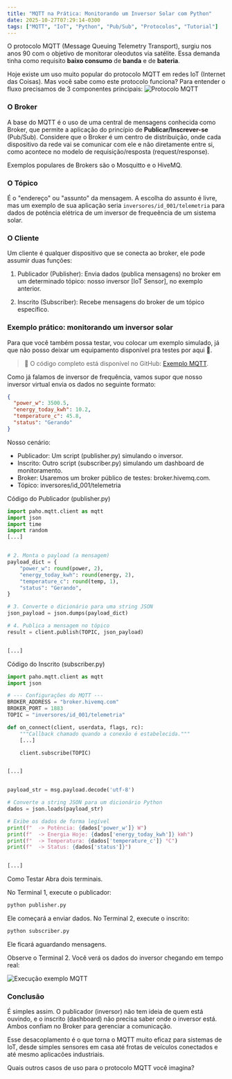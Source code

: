 ```yaml
---
title: "MQTT na Prática: Monitorando um Inversor Solar com Python"
date: 2025-10-27T07:29:14-0300
tags: ["MQTT", "IoT", "Python", "Pub/Sub", "Protocolos", "Tutorial"]
---
```


O protocolo MQTT (Message Queuing Telemetry Transport), surgiu nos anos 90 com o objetivo de monitorar oleodutos via satélite. Essa demanda tinha como requisito **baixo consumo** de **banda** e de **bateria**.

Hoje existe um uso muito popular do protocolo MQTT em redes IoT (Internet das Coisas).
Mas você sabe como este protocolo funciona? Para entender o fluxo precisamos de 3 componentes principais:
![Protocolo MQTT](https://bucket.jorgeleandro.com/blog/mqtt.svg)

### O Broker

A base do MQTT é o uso de uma central de mensagens conhecida como Broker, que permite a aplicação do princípio de **Publicar/Inscrever-se** (Pub/Sub). Considere que o Broker é um centro de distribuição, onde cada dispositivo da rede vai se comunicar com ele e não diretamente entre si, como acontece no modelo de requisição/resposta (request/response).

Exemplos populares de Brokers são o Mosquitto e o HiveMQ.

### O Tópico

É o "endereço" ou "assunto" da mensagem. A escolha do assunto é livre, mas um exemplo de sua aplicação seria `inversores/id_001/telemetria` para dados de potência elétrica de um inversor de frequeência de um sistema solar.

### O Cliente

Um cliente é qualquer dispositivo que se conecta ao broker, ele pode assumir duas funções:

1. Publicador (Publisher): Envia dados (publica mensagens) no broker em um determinado tópico: nosso inversor [IoT Sensor], no exemplo anterior.

2. Inscrito (Subscriber): Recebe mensagens do broker de um tópico específico.

### Exemplo prático: monitorando um inversor solar

Para que você também possa testar, vou colocar um exemplo simulado, já que não posso deixar um equipamento disponível pra testes por aqui 😬.

> 💾 O código completo está disponível no GitHub: [Exemplo MQTT](https://github.com/jorge-leandro/mqtt-example).

Como já falamos de inversor de frequência, vamos supor que nosso inversor virtual envia os dados no seguinte formato:

```json
{
  "power_w": 3500.5,
  "energy_today_kwh": 10.2,
  "temperature_c": 45.8,
  "status": "Gerando"
}
```

Nosso cenário:

- Publicador: Um script (publisher.py) simulando o inversor.
- Inscrito: Outro script (subscriber.py) simulando um dashboard de monitoramento.
- Broker: Usaremos um broker público de testes: broker.hivemq.com.
- Tópico: inversores/id_001/telemetria

Código do Publicador (publisher.py)

```python
import paho.mqtt.client as mqtt
import json
import time
import random
[...]


# 2. Monta o payload (a mensagem)
payload_dict = {
    "power_w": round(power, 2),
    "energy_today_kwh": round(energy, 2),
    "temperature_c": round(temp, 1),
    "status": "Gerando",
}

# 3. Converte o dicionário para uma string JSON
json_payload = json.dumps(payload_dict)

# 4. Publica a mensagem no tópico
result = client.publish(TOPIC, json_payload)


[...]
```

Código do Inscrito (subscriber.py)

```python
import paho.mqtt.client as mqtt
import json

# --- Configurações do MQTT ---
BROKER_ADDRESS = "broker.hivemq.com"
BROKER_PORT = 1883
TOPIC = "inversores/id_001/telemetria"

def on_connect(client, userdata, flags, rc):
    """Callback chamado quando a conexão é estabelecida."""
    [...]

    client.subscribe(TOPIC)


[...]


payload_str = msg.payload.decode('utf-8')

# Converte a string JSON para um dicionário Python
dados = json.loads(payload_str)

# Exibe os dados de forma legível
print(f"  -> Potência: {dados['power_w']} W")
print(f"  -> Energia Hoje: {dados['energy_today_kwh']} kWh")
print(f"  -> Temperatura: {dados['temperature_c']} °C")
print(f"  -> Status: {dados['status']}")


[...]
```

Como Testar
Abra dois terminais.

No Terminal 1, execute o publicador:

```python
python publisher.py
```

Ele começará a enviar dados.
No Terminal 2, execute o inscrito:

```python
python subscriber.py
```

Ele ficará aguardando mensagens.


Observe o Terminal 2. Você verá os dados do inversor chegando em tempo real:

![Execução exemplo MQTT](https://bucket.jorgeleandro.com/blog/mqtt-exec.gif)

### Conclusão

É simples assim. O publicador (inversor) não tem ideia de quem está ouvindo, e o inscrito (dashboard) não precisa saber onde o inversor está. Ambos confiam no Broker para gerenciar a comunicação.

Esse desacoplamento é o que torna o MQTT muito eficaz para sistemas de IoT, desde simples sensores em casa até frotas de veículos conectados e até mesmo aplicacões industriais.

Quais outros casos de uso para o protocolo MQTT você imagina?
